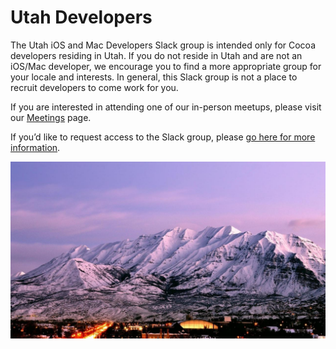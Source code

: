 # Utah Developers

The Utah iOS and Mac Developers Slack group is intended only for Cocoa developers residing in Utah. If you do not reside in Utah and are not an iOS/Mac developer, we encourage you to find a more appropriate group for your locale and interests. In general, this Slack group is not a place to recruit developers to come work for you.

If you are interested in attending one of our in-person meetups, please visit our [Meetings](meetings) page.

If you’d like to request access to the Slack group, please [go here for more information](join).

![Utah landscape](resources/utah.jpg)
